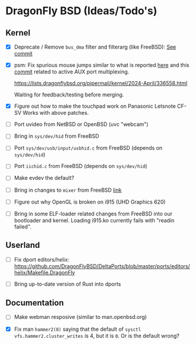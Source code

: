 # DragonFly BSD (Ideas/Todo's)

## Kernel

- [x] Deprecate / Remove `bus_dma` filter and filterarg (like FreeBSD):
  [See commit](https://gitweb.dragonflybsd.org/dragonfly.git/commit/030b0c8c4cf27c560ccec70410c8e21934ae677d)

- [x] psm: Fix spurious mouse jumps similar to what is reported
  [here][bug-psm-spurious] and this [commit][active-aux-port-mux] related to
  active AUX port multiplexing.

  https://lists.dragonflybsd.org/pipermail/kernel/2024-April/336558.html

  Waiting for feedback/testing before merging.

- [x] Figure out how to make the touchpad work on Panasonic Letsnote CF-SV
      Works with above patches.

- [ ] Port uvideo from NetBSD or OpenBSD (uvc "webcam")

- [ ] Bring in `sys/dev/hid` from FreeBSD

- [ ] Port `sys/dev/usb/input/usbhid.c` from FreeBSD (depends on `sys/dev/hid`)

- [ ] Port `iichid.c` from FreeBSD (depends on `sys/dev/hid`)

- [ ] Make evdev the default?

- [ ] Bring in changes to `mixer` from FreeBSD
  [link](https://wiki.freebsd.org/SummerOfCode2021Projects/SoundMixerImprovements)

- [ ] Figure out why OpenGL is broken on i915 (UHD Graphics 620)

- [ ] Bring in some ELF-loader related changes from FreeBSD into
      our bootloader and kernel. Loading i915.ko currently fails with
      "readin failed".

## Userland

- [ ] Fix dport editors/helix:
      https://github.com/DragonFlyBSD/DeltaPorts/blob/master/ports/editors/helix/Makefile.DragonFly

- [ ] Bring up-to-date version of Rust into dports

## Documentation

- [ ] Make webman resposive (similar to man.openbsd.org)

- [x] Fix man `hammer2(8)` saying that the default of `sysctl
  vfs.hammer2.cluster_writes` is 4, but it is `0`. Or is the default wrong?


[bug-psm-spurious]: https://bugs.freebsd.org/bugzilla/show_bug.cgi?id=231058
[active-aux-port-mux]: https://svnweb.freebsd.org/base?view=revision&revision=340913
